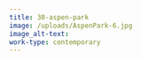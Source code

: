 ```yaml
---
title: 30-aspen-park
image: /uploads/AspenPark-6.jpg
image_alt-text:
work-type: contemporary
---
```


